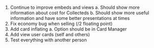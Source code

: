 1. Continue to improve embeds and views
    a. Should show more information about cost for Collecteds
    b. Should show more useful information and have some better presentations at times
2. Fix economy bug when selling (/2 floating point)
3. Add card inflating
    a. Option should be in Card Manager
4. Add view user cards (self and others)
5. Test everything with another person
